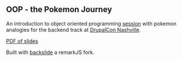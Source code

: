 ## OOP - the Pokemon Journey

An introduction to object oriented programming [session](https://events.drupal.org/nashville2018/sessions/oop-pokemon-journey) with pokemon analogies for the backend track at [DrupalCon Nashville](events.drupal.org/nashville2018).

[PDF of slides](http://bit.ly/oop-pokemon-nashville-2018)

Built with [backslide](https://github.com/sinedied/backslide) a remarkJS fork.
